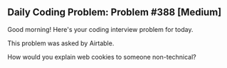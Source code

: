 ## Daily Coding Problem: Problem #388 [Medium]

Good morning! Here's your coding interview problem for today.

This problem was asked by Airtable.

How would you explain web cookies to someone non-technical?
